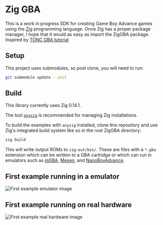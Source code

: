 # Zig GBA

This is a work in progress SDK for creating Game Boy Advance games using the [Zig](https://ziglang.org/) programming language. Once Zig has a proper package manager, I hope that it would as easy as import the ZigGBA package. Inspired by [TONC GBA tutorial](https://gbadev.net/tonc/)

## Setup

This project uses submodules, so post clone, you will need to run:

```bash
git submodule update --init
```

## Build

This library currently uses Zig 0.14.1.

The tool [`anyzig`](https://github.com/marler8997/anyzig) is recommended for managing Zig installations.

To build the examples with `anyzig` installed, clone this repository and use Zig's integrated build system like so in the root ZigGBA directory:

```bash
zig build
```

This will write output ROMs to `zig-out/bin/`. These are files with a `*.gba` extension which can be written to a GBA cartridge or which can run in emulators such as [mGBA](https://github.com/mgba-emu/mgba), [Mesen](https://github.com/SourMesen/Mesen2/), and [NanoBoyAdvance](https://github.com/nba-emu/NanoBoyAdvance).

## First example running in a emulator

![First example emulator image](docs/images/FirstExampleEmulator.png)

## First example running on real hardware

![First example real hardware image](docs/images/FirstExampleRealHardware.png)
